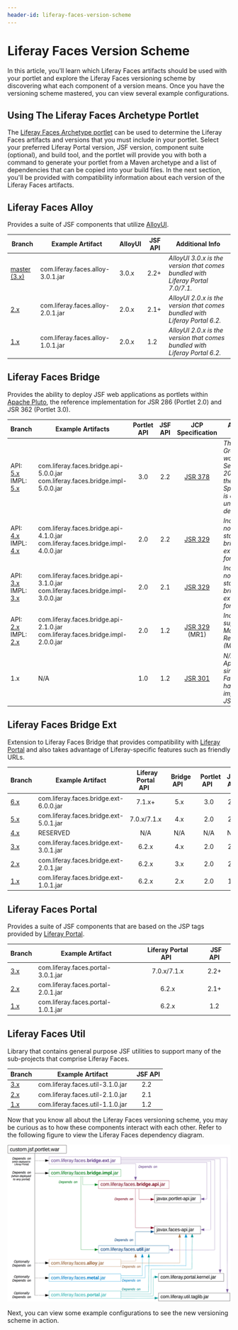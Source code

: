 ```yaml
---
header-id: liferay-faces-version-scheme
---
```


# Liferay Faces Version Scheme

In this article, you'll learn which Liferay Faces artifacts should be used with
your portlet and explore the Liferay Faces versioning scheme by discovering what
each component of a version means. Once you have the versioning scheme mastered,
you can view several example configurations.

## Using The Liferay Faces Archetype Portlet

The [Liferay Faces Archetype portlet](http://liferayfaces.org) can be used to
determine the Liferay Faces artifacts and versions that you must include in
your portlet. Select your preferred Liferay Portal version, JSF version,
component suite (optional), and build tool, and the portlet will provide you
with both a command to generate your portlet from a Maven archetype and a list
of dependencies that can be copied into your build files. In the next section,
you'll be provided with compatibility information about each version of the
Liferay Faces artifacts.

## Liferay Faces Alloy

Provides a suite of JSF components that utilize [AlloyUI](http://alloyui.com/).

|Branch|Example Artifact|AlloyUI|JSF API|Additional Info|
|------|----------------|-------|-------|---------------|
|[master (3.x)](https://github.com/liferay/liferay-faces-alloy/tree/master)|com.liferay.faces.alloy-3.0.1.jar|3.0.x|2.2+|*AlloyUI 3.0.x is the version that comes bundled with Liferay Portal 7.0/7.1.*|
|[2.x](https://github.com/liferay/liferay-faces-alloy/tree/2.x)|com.liferay.faces.alloy-2.0.1.jar|2.0.x|2.1+|*AlloyUI 2.0.x is the version that comes bundled with Liferay Portal 6.2.*|
|[1.x](https://github.com/liferay/liferay-faces-alloy/tree/1.x)|com.liferay.faces.alloy-1.0.1.jar|2.0.x|1.2|*AlloyUI 2.0.x is the version that comes bundled with Liferay Portal 6.2.*|

## Liferay Faces Bridge

Provides the ability to deploy JSF web applications as portlets within
[Apache Pluto](https://portals.apache.org/pluto/), the reference implementation
for JSR 286 (Portlet 2.0) and JSR 362 (Portlet 3.0).

|Branch|Example Artifacts|Portlet API|JSF API|JCP Specification|Additional Info|
|------|-----------------|:-----------:|:-------:|:-----------------:|---------------|
|API: [5.x](https://github.com/liferay/liferay-faces-bridge-api/tree/5.x)<br/>IMPL: [5.x](https://github.com/liferay/liferay-faces-bridge-impl/tree/5.x)|com.liferay.faces.bridge.api-5.0.0.jar<br/>com.liferay.faces.bridge.impl-5.0.0.jar|3.0|2.2|[JSR 378](https://www.jcp.org/en/jsr/detail?id=378)|*The Expert Group began work in September 2015 and the Specification is currently under development.*|
|API: [4.x](https://github.com/liferay/liferay-faces-bridge-api/tree/4.x)<br/>IMPL: [4.x](https://github.com/liferay/liferay-faces-bridge-impl/tree/4.x)|com.liferay.faces.bridge.api-4.1.0.jar<br/>com.liferay.faces.bridge.impl-4.0.0.jar|2.0|2.2|[JSR 329](https://www.jcp.org/en/jsr/detail?id=329)|*Includes non-standard bridge extensions for JSF 2.2.*|
|API: [3.x](https://github.com/liferay/liferay-faces-bridge-api/tree/3.x)<br/>IMPL: [3.x](https://github.com/liferay/liferay-faces-bridge-impl/tree/3.x)|com.liferay.faces.bridge.api-3.1.0.jar<br/>com.liferay.faces.bridge.impl-3.0.0.jar|2.0|2.1|[JSR 329](https://www.jcp.org/en/jsr/detail?id=329)|*Includes non-standard bridge extensions for JSF 2.1.*|
|API: [2.x](https://github.com/liferay/liferay-faces-bridge-api/tree/2.x)<br/>IMPL: [2.x](https://github.com/liferay/liferay-faces-bridge-impl/tree/2.x)|com.liferay.faces.bridge.api-2.1.0.jar<br/>com.liferay.faces.bridge.impl-2.0.0.jar|2.0|1.2|[JSR 329](https://www.jcp.org/en/jsr/detail?id=329) (MR1)|*Includes support for Maintenance Release 1 (MR1).*|
|1.x|N/A|1.0|1.2|[JSR 301](https://www.jcp.org/en/jsr/detail?id=301)|*N/A (Not Applicable) since Liferay Faces Bridge has never implemented JSR 301.*|

## Liferay Faces Bridge Ext

Extension to Liferay Faces Bridge that provides compatibility with
[Liferay Portal](http://www.liferay.com/community/liferay-projects/liferay-portal/overview)
and also takes advantage of Liferay-specific features such as friendly URLs.

|Branch           |Example Artifact                  |&nbsp;&nbsp;Liferay Portal API&nbsp;&nbsp;|&nbsp;&nbsp;Bridge API&nbsp;&nbsp;|&nbsp;&nbsp;Portlet API&nbsp;&nbsp;|JSF API|
|-----------------|------------------------------------|:--------------:|:----------:|:-----------:|:-------:|
|[6.x](https://github.com/liferay/liferay-faces-bridge-ext/tree/6.x)|com.liferay.faces.bridge.ext-6.0.0.jar|7.1.x+|5.x|3.0|2.2|
|[5.x](https://github.com/liferay/liferay-faces-bridge-ext/tree/5.x)|com.liferay.faces.bridge.ext-5.0.1.jar|7.0.x/7.1.x|4.x|2.0|2.2|
|[4.x](https://github.com/liferay/liferay-faces-bridge-ext/tree/4.x)|RESERVED|N/A|N/A|N/A|N/A|
|[3.x](https://github.com/liferay/liferay-faces-bridge-ext/tree/3.x)|com.liferay.faces.bridge.ext-3.0.1.jar|6.2.x|4.x|2.0|2.2|
|[2.x](https://github.com/liferay/liferay-faces-bridge-ext/tree/2.x)|com.liferay.faces.bridge.ext-2.0.1.jar|6.2.x|3.x|2.0|2.1|
|[1.x](https://github.com/liferay/liferay-faces-bridge-ext/tree/1.x)|com.liferay.faces.bridge.ext-1.0.1.jar|6.2.x|2.x|2.0|1.2|

## Liferay Faces Portal

Provides a suite of JSF components that are based on the JSP tags provided by
[Liferay Portal](http://www.liferay.com/community/liferay-projects/liferay-portal/overview).

|Branch|Example Artifact|Liferay Portal API&nbsp;&nbsp;|&nbsp;&nbsp;JSF API|
|------|----------------|:------------------:|:-------:|
|[3.x](https://github.com/liferay/liferay-faces-portal/tree/3.x)|com.liferay.faces.portal-3.0.1.jar|7.0.x/7.1.x|2.2+|
|[2.x](https://github.com/liferay/liferay-faces-portal/tree/2.x)|com.liferay.faces.portal-2.0.1.jar|6.2.x|2.1+|
|[1.x](https://github.com/liferay/liferay-faces-portal/tree/1.x)|com.liferay.faces.portal-1.0.1.jar|6.2.x|1.2|

## Liferay Faces Util

Library that contains general purpose JSF utilities to support many of the
sub-projects that comprise Liferay Faces.

|Branch|Example Artifact|&nbsp;&nbsp;JSF API|
|------|----------------|:-------:|
|[3.x](https://github.com/liferay/liferay-faces-util/tree/3.x)|com.liferay.faces.util-3.1.0.jar|2.2|
|[2.x](https://github.com/liferay/liferay-faces-util/tree/2.x)|com.liferay.faces.util-2.1.0.jar|2.1|
|[1.x](https://github.com/liferay/liferay-faces-util/tree/1.x)|com.liferay.faces.util-1.1.0.jar|1.2|

Now that you know all about the Liferay Faces versioning scheme, you may be
curious as to how these components interact with each other. Refer to the
following figure to view the Liferay Faces dependency diagram.

![Figure 1: The Liferay Faces dependency diagram helps visualize how components interact and depend on each other.](../../images/liferay-faces-dependency-diagram.png)

<!-- Neil stated the following about the dependency diagram above:

"In the following image, we talk about Liferay Faces Metal, but that will
eventually become Liferay Faces Clay once we get to it."

We'll need to update the diagram once this is available. -Cody -->

Next, you can view some example configurations to see the new versioning scheme
in action.
